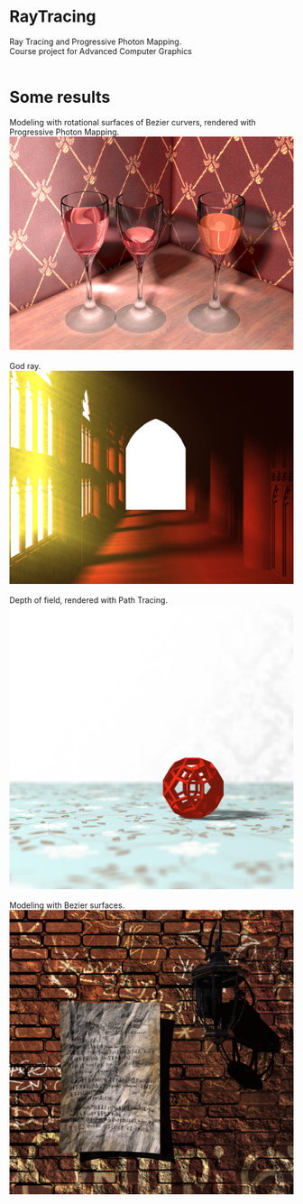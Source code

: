 # RayTracing
Ray Tracing and Progressive Photon Mapping. <br>
Course project for Advanced Computer Graphics <br>
<br>
# Some results <br>
Modeling with rotational surfaces of Bezier curvers, rendered with Progressive Photon Mapping. <br>
![Output_Wine](https://github.com/FlyingGiraffe/RayTracing/blob/master/Output/Wine.png) <br>
<br>
God ray.<br>
![Output_Corridor](https://github.com/FlyingGiraffe/RayTracing/blob/master/Output/Corridor.png) <br>
<br>
Depth of field, rendered with Path Tracing. <br>
![Output_Icosahedron](https://github.com/FlyingGiraffe/RayTracing/blob/master/Output/Icosahedron.png) <br>
<br>
Modeling with Bezier surfaces.
![Output_WallAndPaper](https://github.com/FlyingGiraffe/RayTracing/blob/master/Output/WallAndPaper.png) <br>
